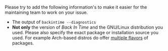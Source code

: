 Please try to add the following information's to make it easier for the
maintaining team to work on your issue.

- The output of `backintime --diagnostics`
- **Not only** the version of _Back In Time_ and the GNU/Linux distribution you
  used. Please also specify the exact package or installation source you
  used. For example Arch-based distros do offer [multiple flavors](https://aur.archlinux.org/packages?K=backintime) of packages.


